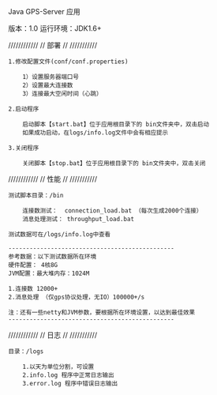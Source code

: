 Java GPS-Server 应用

版本：1.0
运行环境：JDK1.6+

////////////
//  部署        //
///////////

	1.修改配置文件(conf/conf.properties)
	
		1）设置服务器端口号
		2）设置最大连接数
		3）连接最大空闲时间（心跳）
		
	2.启动程序
	
		启动脚本【start.bat】位于应用根目录下的 bin文件夹中，双击启动
		如果成功启动，在logs/info.log文件中会有相应提示
		
	3.关闭程序
	
		关闭脚本【stop.bat】位于应用根目录下的 bin文件夹中，双击关闭
		
////////////
//   性能     //
///////////

	测试脚本目录：/bin
	
		连接数测试：	connection_load.bat （每次生成2000个连接）
		消息处理测试：	throughput_load.bat
		
	测试数据可在/logs/info.log中查看
	
	-----------------------------------------------	
	参考数据：以下测试数据所在环境
	硬件配置： 4核8G
	JVM配置：最大堆内存：1024M
	
	1.连接数 12000+
	2.消息处理 （仅gps协议处理，无IO）100000+/s
	
	注：还有一些netty和JVM参数，要根据所在环境设置，以达到最佳效果
	-----------------------------------------------
	
////////////
//   日志     //
///////////

	目录：/logs
	
		1.以天为单位分割，可设置
		2.info.log 程序中正常日志输出
		3.error.log 程序中错误日志输出
